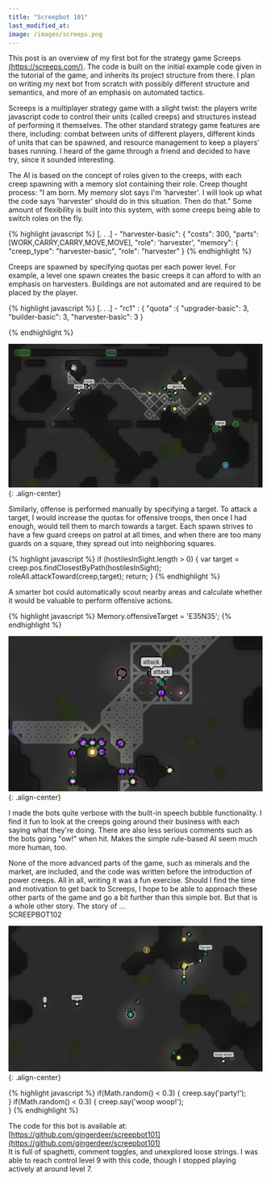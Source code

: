 ```yaml
---
title: "Screepbot 101"
last_modified_at:
image: /images/screeps.png
---
```


This post is an overview of my first bot for the strategy game Screeps [(https://screeps.com/)](https://screeps.com/). The code is built on the initial example code given in the tutorial of the game, and inherits its project structure from there. I plan on writing my next bot from scratch with possibly different structure and semantics, and more of an emphasis on automated tactics.  

Screeps is a multiplayer strategy game with a slight twist: the players write javascript code to control their units (called creeps) and structures instead of performing it themselves. The other standard strategy game features are there, including: combat between units of different players, different kinds of units that can be spawned, and resource management to keep a players' bases running. I heard of the game through a friend and decided to have try, since it sounded interesting.

The AI is based on the concept of roles given to the creeps, with each creep spawning with a memory slot containing their role. Creep thought process: "I am born. My memory slot says I'm 'harvester'. I will look up what the code says 'harvester' should do in this situation. Then do that." Some amount of flexibility is built into this system, with some creeps being able to switch roles on the fly.   

{% highlight javascript %}
[. . .] -
  "harvester-basic": {
    "costs": 300,
    "parts": [WORK,CARRY,CARRY,MOVE,MOVE],
    "role": 'harvester',
    "memory": {
      "creep_type": "harvester-basic",
      "role": "harvester"
    }
{% endhighlight %}

Creeps are spawned by specifying quotas per each power level. For example, a level one spawn creates the basic creeps it can afford to with an emphasis on harvesters.
Buildings are not automated and are required to be placed by the player.   


{% highlight javascript %}
[. . .] -
  "rc1" : {
    "quota" :{
       "upgrader-basic": 3,
       "builder-basic": 3,
       "harvester-basic": 3
     }

{% endhighlight %}

![center-aligned-image](/images/crop.png){: .align-center}

Similarly, offense is performed manually by specifying a target. To attack a target, I would increase the quotas for offensive troops, then once I had enough, would tell them to march towards a target. Each spawn strives to have a few guard creeps on patrol at all times, and when there are too many guards on a square, they spread out into neighboring squares.  


{% highlight javascript %}
        if (hostilesInSight.length > 0) {
          var target = creep.pos.findClosestByPath(hostilesInSight);
          roleAll.attackToward(creep,target);
          return;
        }
{% endhighlight %}

A smarter bot could automatically scout nearby areas and calculate whether it would be valuable to perform offensive actions.

{% highlight javascript %}
Memory.offensiveTarget = 'E35N35';
{% endhighlight %}

![center-aligned-image](/images/atck.png){: .align-center}

I made the bots quite verbose with the built-in speech bubble functionality. I find it fun to look at the creeps going around their business with each saying what they're doing. There are also less serious comments such as the bots going "ow!" when hit. Makes the simple rule-based AI seem much more human, too.

None of the more advanced parts of the game, such as minerals and the market, are included, and the code was written before the introduction of power creeps. All in all, writing it was a fun exercise. Should I find the time and motivation to get back to Screeps, I hope to be able to approach these other parts of the game and go a bit further than this simple bot. But that is a whole other story. The story of ...  
SCREEPBOT102  

![center-aligned-image](/images/woop.png){: .align-center}

{% highlight javascript %}
        if(Math.random() < 0.3) {
          creep.say('party!');   
        }
        if(Math.random() < 0.3) {
          creep.say('woop woop!');   
        }
{% endhighlight %}
  

The code for this bot is available at:  
[https://github.com/gingerdeer/screepbot101](https://github.com/gingerdeer/screepbot101)  
It is full of spaghetti, comment toggles, and unexplored loose strings. I was able to reach control level 9 with this code, though I stopped playing actively at around level 7.
